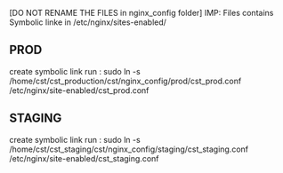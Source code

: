 [DO NOT RENAME THE FILES in nginx_config folder]
IMP: Files contains Symbolic linke in /etc/nginx/sites-enabled/

PROD
----
create symbolic link
run :
sudo ln -s /home/cst/cst_production/cst/nginx_config/prod/cst_prod.conf /etc/nginx/site-enabled/cst_prod.conf



STAGING
-------
create symbolic link
run :
sudo ln -s /home/cst/cst_staging/cst/nginx_config/staging/cst_staging.conf /etc/nginx/site-enabled/cst_staging.conf
